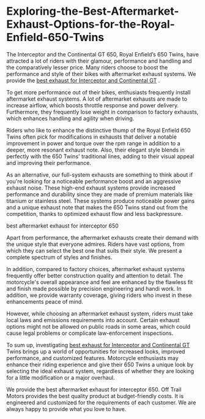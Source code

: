 # Exploring-the-Best-Aftermarket-Exhaust-Options-for-the-Royal-Enfield-650-Twins 
The Interceptor and the Continental GT 650, Royal Enfield’s 650 Twins, have attracted a lot of riders with their glamour, performance and handling and the comparatively lesser price. Many riders choose to boost the performance and style of their bikes with aftermarket exhaust systems. We provide the <a href="https://offtrailsmoto.com/product/hyperstore-s1-pro-silver/">best exhaust for Interceptor and Continental GT</a> .


To get more performance out of their bikes, enthusiasts frequently install aftermarket exhaust systems. A lot of aftermarket exhausts are made to increase airflow, which boosts throttle response and power delivery. Furthermore, they frequently lose weight in comparison to factory exhausts, which enhances handling and agility when driving.


Riders who like to enhance the distinctive thump of the Royal Enfield 650 Twins often pick for modifications in exhausts that deliver a notable improvement in power and torque over the rpm range in addition to a deeper, more resonant exhaust note. Also, their elegant style blends in perfectly with the 650 Twins' traditional lines, adding to their visual appeal and improving their performance.


As an alternative, our full-system exhausts are something to think about if you're looking for a noticeable performance boost and an aggressive exhaust noise. These high-end exhaust systems provide increased performance and durability since they are made of premium materials like titanium or stainless steel. These systems produce noticeable power gains and a unique exhaust note that makes the 650 Twins stand out from the competition, thanks to optimized exhaust flow and less backpressure.



best aftermarket exhaust for interceptor 650


Apart from performance, the aftermarket exhausts create their demand with the unique style that everyone admires. Riders have vast options, from which they can select the best one that suits their style. We present a complete spectrum of styles and finishes.


In addition, compared to factory choices, aftermarket exhaust systems frequently offer better construction quality and attention to detail. The motorcycle's overall appearance and feel are enhanced by the flawless fit and finish made possible by precision engineering and handi work. In addition, we provide warranty coverage, giving riders who invest in these enhancements peace of mind.


However, while choosing an aftermarket exhaust system, riders must take local laws and emissions requirements into account. Certain exhaust options might not be allowed on public roads in some areas, which could cause legal problems or complicate law-enforcement inspections.


To sum up, investigating <a href="best aftermarket exhaust for the Royal Enfield 650">best exhaust for Interceptor and Continental GT</a> Twins brings up a world of opportunities for increased looks, improved performance, and customized features. Motorcycle enthusiasts may enhance their riding experience and give their 650 Twins a unique look by selecting the ideal exhaust system, regardless of whether they are looking for a little modification or a major overhaul.


We provide the best aftermarket exhaust for interceptor 650. Off Trail Motors provides the best quality product at budget-friendly costs. It is engineered and customized for the requirements of each customer. We are always happy to provide what you love to have.
